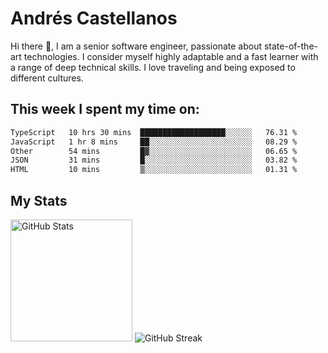 # Andrés Castellanos

Hi there 👋, I am a senior software engineer, passionate about state-of-the-art technologies. I consider myself highly adaptable and a fast learner with a range of deep technical skills. I love traveling and being exposed to different cultures.

## This week I spent my time on:

<!--START_SECTION:waka-->

```txt
TypeScript   10 hrs 30 mins  ███████████████████░░░░░░   76.31 %
JavaScript   1 hr 8 mins     ██░░░░░░░░░░░░░░░░░░░░░░░   08.29 %
Other        54 mins         █▓░░░░░░░░░░░░░░░░░░░░░░░   06.65 %
JSON         31 mins         █░░░░░░░░░░░░░░░░░░░░░░░░   03.82 %
HTML         10 mins         ▒░░░░░░░░░░░░░░░░░░░░░░░░   01.31 %
```

<!--END_SECTION:waka-->

## My Stats

<img height="195" src="https://github-readme-stats.vercel.app/api?username=andrescv&show_icons=true&theme=onedark&hide_border=true&card_width=495" alt="GitHub Stats" />

<img src="https://streak-stats.demolab.com?user=andrescv&theme=one-dark-pro&hide_border=true" alt="GitHub Streak" />
